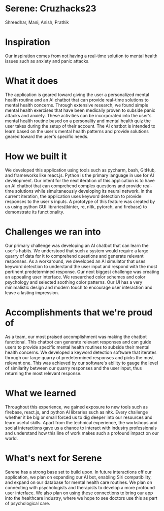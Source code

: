 # Serene: Cruzhacks23
Shreedhar, Mani, Anish, Prathik

# Inspiration
Our inspiration comes from not having a real-time solution to mental health issues such as anxiety and panic attacks.

# What it does
The application is geared toward giving the user a personalized mental health routine and an AI chatbot that can provide real-time solutions to mental health concerns. Through extensive research, we found simple mental health exercises that have been medically proven to subside panic attacks and anxiety. These activities can be incorporated into the user's mental health routine based on a personality and mental health quiz the user takes during the setup of their account. The AI chatbot is intended to learn based on the user's mental health patterns and provide solutions geared toward the user's specific needs.

# How we built it
We developed this application using tools such as pycharm, bash, GitHub, and frameworks like react.js. Python is the primary language in use for AI development. Our intent for the next iteration of this application is to have an AI chatbot that can comprehend complex questions and provide real-time solutions while simultaneously developing its neural network. In the current iteration, the application uses keyword detection to provide responses to the user's inputs. A prototype of this feature was created by us using python GUI libraries(tkinter, re, nltk, pytorch, and firebase) to demonstrate its functionality.

# Challenges we ran into
Our primary challenge was developing an AI chatbot that can learn the user's habits. We understood that such a system would require a large quarry of data for it to comprehend questions and generate relevant responses. As a workaround, we developed an AI simulator that uses keyword detection to understand the user input and respond with the most pertinent predetermined response. Our next biggest challenge was creating an appealing user interface. We researched color schemes and color psychology and selected soothing color patterns. Our UI has a very minimalistic design and modern touch to encourage user interaction and leave a lasting impression.

# Accomplishments that we're proud of
As a team, our most praised accomplishment was making the chatbot functional. This chatbot can generate relevant responses and can guide users to provide specific mental health routines to subside their mental health concerns. We developed a keyword detection software that iterates through our large quarry of predetermined responses and picks the most relevant one. This was achieved by our software's ability to gauge the level of similarity between our quarry responses and the user input, thus returning the most relevant response.

# What we learned
Throughout this experience, we gained exposure to new tools such as firebase, react.js, and python AI libraries such as nltk. Every challenge whether it be big or small forced us to dig deeper into our resources and learn useful skills. Apart from the technical experience, the workshops and social interactions gave us a chance to interact with industry professionals and understand how this line of work makes such a profound impact on our world.

# What's next for Serene
Serene has a strong base set to build upon. In future interactions off our application, we plan on expanding our AI bot, enabling Siri compatibility, and expand on our database for mental health care routines. We plan on connecting with psychologists and therapists to develop a more profound user interface. We also plan on using these connections to bring our app into the healthcare industry, where we hope to see doctors use this as part of psychological care.
